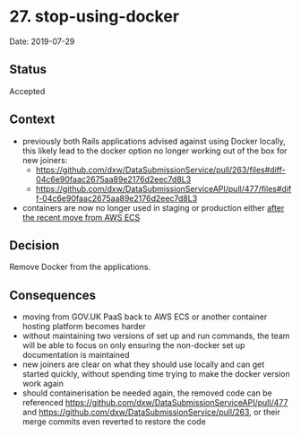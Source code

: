 # 27. stop-using-docker

Date: 2019-07-29

## Status

Accepted

## Context

- previously both Rails applications advised against using Docker locally, this likely lead to the docker option no longer working out of the box for new joiners:
  - https://github.com/dxw/DataSubmissionService/pull/263/files#diff-04c6e90faac2675aa89e2176d2eec7d8L3
   - https://github.com/dxw/DataSubmissionServiceAPI/pull/477/files#diff-04c6e90faac2675aa89e2176d2eec7d8L3
- containers are now no longer used in staging or production either [after the recent move from AWS ECS](TODO)

## Decision

Remove Docker from the applications.

## Consequences

- moving from GOV.UK PaaS back to AWS ECS or another container hosting platform becomes harder
- without maintaining two versions of set up and run commands, the team will be able to focus on only ensuring the non-docker set up documentation is maintained
- new joiners are clear on what they should use locally and can get started quickly, without spending time trying to make the docker version work again
- should containerisation be needed again, the removed code can be referenced https://github.com/dxw/DataSubmissionServiceAPI/pull/477 and https://github.com/dxw/DataSubmissionService/pull/263, or their merge commits even reverted to restore the code
